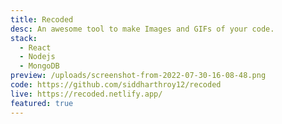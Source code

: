 ```yaml
---
title: Recoded
desc: An awesome tool to make Images and GIFs of your code.
stack:
  - React
  - Nodejs
  - MongoDB
preview: /uploads/screenshot-from-2022-07-30-16-08-48.png
code: https://github.com/siddharthroy12/recoded
live: https://recoded.netlify.app/
featured: true
---
```

